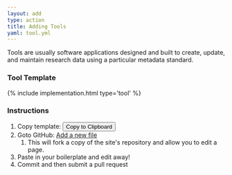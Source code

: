 ```yaml
---
layout: add
type: action
title: Adding Tools
yaml: tool.yml
---
```

<div id="tools">
<p>Tools are usually software applications designed and built to create,
  update, and maintain research data using a particular metadata standard.</p>
<h3>Tool Template</h3>
{% include implementation.html type='tool' %}

<h3>Instructions</h3>
<ol>
<li>Copy template: <button class="clip-button btn btn-primary"
                           title="copy to clipboard"
                           type="button" 
                           data-clipboard-target="{% include {{page.yaml}} %}">
    Copy to Clipboard</button></li>
<li>Goto GitHub: <a href="{{ site.repourl }}/new/gh-pages/tools">Add a
    new file</a>
  <ol>
    <li>This will fork a copy of the site's repository and allow you to edit a
        page.</li>
  </ol>
</li>
<li>Paste in your boilerplate and edit away!</li>
<li>Commit and then submit a pull request</li>
</ol>
</div>
